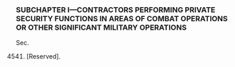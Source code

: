 ### SUBCHAPTER I—CONTRACTORS PERFORMING PRIVATE SECURITY FUNCTIONS IN AREAS OF COMBAT OPERATIONS OR OTHER SIGNIFICANT MILITARY OPERATIONS ###

Sec.

4541. [Reserved].